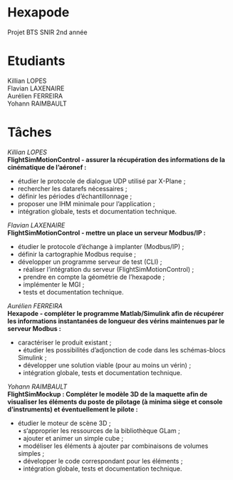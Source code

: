 # Hexapode
Projet BTS SNIR 2nd année

# Etudiants
Killian LOPES\
Flavian LAXENAIRE \
Aurélien FERREIRA \
Yohann RAIMBAULT 

# Tâches
*Killian LOPES*  
__FlightSimMotionControl - assurer la récupération des informations
de la cinématique de l’aéronef :__  
* étudier le protocole de dialogue UDP utilisé par X-Plane ;  
* rechercher les datarefs nécessaires ;  
* définir les périodes d’échantillonnage ;  
* proposer une IHM minimale pour l’application ;  
* intégration globale, tests et documentation technique.  

*Flavian LAXENAIRE*  
__FlightSimMotionControl - mettre un place un serveur Modbus/IP :__  
* étudier le protocole d’échange à implanter (Modbus/IP) ;  
* définir la cartographie Modbus requise ;  
* développer un programme serveur de test (CLI) ;  
• réaliser l’intégration du serveur (FlightSimMotionControl) ;  
• prendre en compte la géométrie de l’hexapode ;  
• implémenter le MGI ;  
• tests et documentation technique.  

*Aurélien FERREIRA*  
__Hexapode - compléter le programme Matlab/Simulink afin de
récupérer les informations instantanées de longueur des vérins
maintenues par le serveur Modbus :__  
* caractériser le produit existant ;  
• étudier les possibilités d’adjonction de code dans les
schémas-blocs Simulink ;  
• développer une solution viable (pour au moins un vérin) ;  
• intégration globale, tests et documentation technique.  

*Yohann RAIMBAULT*  
__FlightSimMockup : Compléter le modèle 3D de la maquette afin de
visualiser les éléments du poste de pilotage (à minima siège et
console d’instruments) et éventuellement le pilote :__  
* étudier le moteur de scène 3D ;  
• s‘approprier les ressources de la bibliothèque GLam ;  
• ajouter et animer un simple cube ;  
• modéliser les éléments à ajouter par combinaisons de
volumes simples ;  
• développer le code correspondant pour les éléments ;  
• intégration globale, tests et documentation technique.  
